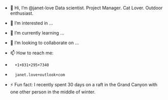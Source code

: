 - 👋 Hi, I’m @janet-love  Data scientist. Project Manager. Cat Lover. Outdoor enthusiast.
  
- 👀 I’m interested in ...
  
- 🌱 I’m currently learning ...
  
- 💞️ I’m looking to collaborate on ...
  
- 📫 How to reach me:
-       +1+831+295+7340
-       janet.love+outlook+com

- ⚡ Fun fact: I recently spent 30 days on a raft in the Grand Canyon with one other person in the middle of winter.
